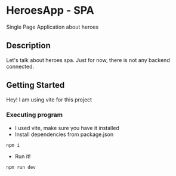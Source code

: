 
# HeroesApp - SPA

Single Page Application about heroes

## Description

Let's talk about heroes spa. Just for now, there is not any backend connected. 

## Getting Started

Hey! I am using vite for this project 

### Executing program

* I used vite, make sure you have it installed
* Install dependencies from package.json 
```
npm i
```
* Run it! 
```
npm run dev
```

